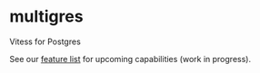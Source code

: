 # multigres
Vitess for Postgres

See our [feature list](docs/feature_list.md) for upcoming capabilities (work in progress).